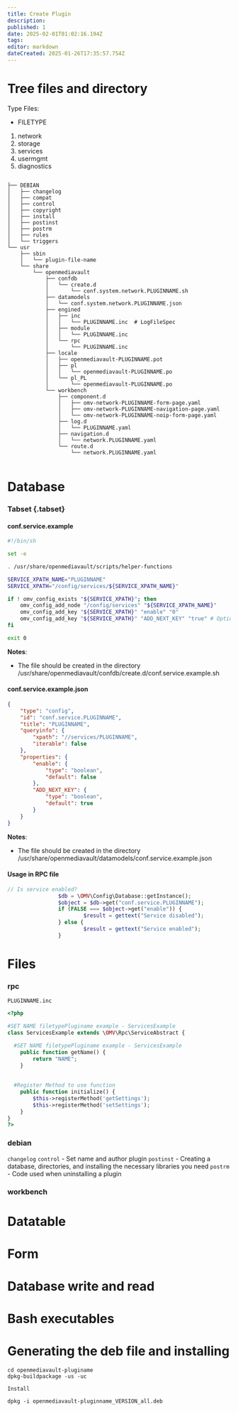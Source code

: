 ```yaml
---
title: Create Plugin
description: 
published: 1
date: 2025-02-01T01:02:16.194Z
tags: 
editor: markdown
dateCreated: 2025-01-26T17:35:57.754Z
---
```


# Tree files and directory

Type Files:

- FILETYPE 
1.   network
1.   storage
1.   services
1.   usermgmt
1.   diagnostics

```shell

├── DEBIAN
│   ├── changelog
│   ├── compat
│   ├── control
│   ├── copyright
│   ├── install
│   ├── postinst
│   ├── postrm
│   ├── rules
│   └── triggers
└── usr
    ├── sbin
    │   └── plugin-file-name
    └── share
        └── openmediavault
            ├── confdb
            │   └── create.d
            │       └── conf.system.network.PLUGINNAME.sh
            ├── datamodels
            │   └── conf.system.network.PLUGINNAME.json
            ├── engined
            │   ├── inc
            │   │   └── PLUGINNAME.inc  # LogFileSpec
            │   ├── module
            │   │   └── PLUGINNAME.inc
            │   └── rpc
            │       └── PLUGINNAME.inc
            ├── locale
            │   ├── openmediavault-PLUGINNAME.pot
            │   ├── pl
            │   │   └── openmediavault-PLUGINNAME.po
            │   └── pl_PL
            │       └── openmediavault-PLUGINNAME.po
            └── workbench
                ├── component.d
                │   ├── omv-network-PLUGINNAME-form-page.yaml
                │   ├── omv-network-PLUGINNAME-navigation-page.yaml
                │   └── omv-network-PLUGINNAME-noip-form-page.yaml
                ├── log.d
                │   └── PLUGINNAME.yaml
                ├── navigation.d
                │   └── network.PLUGINNAME.yaml
                └── route.d
                    └── network.PLUGINNAME.yaml


```

# Database

### Tabset {.tabset}

#### conf.service.example

```bash
#!/bin/sh

set -e

. /usr/share/openmediavault/scripts/helper-functions

SERVICE_XPATH_NAME="PLUGINNAME"
SERVICE_XPATH="/config/services/${SERVICE_XPATH_NAME}"

if ! omv_config_exists "${SERVICE_XPATH}"; then
    omv_config_add_node "/config/services" "${SERVICE_XPATH_NAME}"
    omv_config_add_key "${SERVICE_XPATH}" "enable" "0"
    omv_config_add_key "${SERVICE_XPATH}" "ADD_NEXT_KEY" "true" # Option true,false or everyone else
fi

exit 0
```
**Notes**:
- The file should be created in the directory /usr/share/openmediavault/confdb/create.d/conf.service.example.sh

#### conf.service.example.json

```json
{
	"type": "config",
	"id": "conf.service.PLUGINNAME",
	"title": "PLUGINNAME",
	"queryinfo": {
		"xpath": "//services/PLUGINNAME",
		"iterable": false
	},
	"properties": {
		"enable": {
			"type": "boolean",
			"default": false
		},
		"ADD_NEXT_KEY": {
			"type": "boolean",
			"default": true
		}
	}
}
```
**Notes**:
- The file should be created in the directory /usr/share/openmediavault/datamodels/conf.service.example.json

#### Usage in RPC file

```php
// Is service enabled?
                $db = \OMV\Config\Database::getInstance();
                $object = $db->get("conf.service.PLUGINNAME");
                if (FALSE === $object->get("enable")) {
                        $result = gettext("Service disabled");
                } else {
                        $result = gettext("Service enabled");
                }
```

# Files

### rpc

 `` PLUGINNAME.inc ``
 
```php 
<?php

#SET NAME filetypePluginame example - ServicesExample
class ServicesExample extends \OMV\Rpc\ServiceAbstract {

  #SET NAME filetypePluginame example - ServicesExample
	public function getName() {
		return "NAME";
	}
  
  
  #Register Method to use function
	public function initialize() {
        $this->registerMethod('getSettings');
        $this->registerMethod('setSettings');
	}
}
?>
```

### debian

``changelog``
``control`` - Set name and author plugin
``postinst`` - Creating a database, directories, and installing the necessary libraries you need
``postrm`` - Code used when uninstalling a plugin

### workbench

# Datatable

# Form

# Database write and read

# Bash executables

# Generating the deb file and installing

```shell
cd openmediavault-pluginame
dpkg-buildpackage -us -uc
```

``Install``

```shell
dpkg -i openmediavault-pluginname_VERSION_all.deb
```